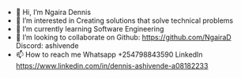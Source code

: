 - 👋 Hi, I’m Ngaira Dennis
- 👀 I’m interested in Creating solutions that solve technical problems
- 🌱 I’m currently learning Software Engineering
- 💞️ I’m looking to collaborate on Github: https://github.com/NgairaD
                                  Discord: ashivende
- 📫 How to reach me Whatsapp +254798843590
                      LinkedIn https://www.linkedin.com/in/dennis-ashivende-a08182233
  

<!---
NgairaD/NgairaD is a ✨ special ✨ repository because its `README.md` (this file) appears on your GitHub profile.
You can click the Preview link to take a look at your changes.
--->
